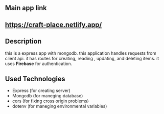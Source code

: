 ## Main app link

## https://craft-place.netlify.app/

## Description

this is a express app with mongodb. this application handles requests from client api. it has routes for creating, reading , updating, and deleting items. it uses **Firebase** for authentication.

## Used Technologies

- Express (for creating server)
- Mongodb (for maneging database)
- cors (for fixing cross origin problems)
- dotenv (for maneging environmental variables)
